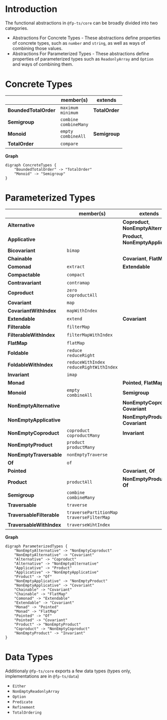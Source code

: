 # Introduction

The functional abstractions in `@fp-ts/core` can be broadly divided into two categories.

- Abstractions For Concrete Types - These abstractions define properties of concrete types, such as `number` and `string`, as well as ways of combining those values.
- Abstractions For Parameterized Types - These abstractions define properties of parameterized types such as `ReadonlyArray` and `Option` and ways of combining them.

# Concrete Types

|                       | member(s)                  | extends        |
| --------------------- | -------------------------- | -------------- |
| **BoundedTotalOrder** | `maximum`<br>`minimum`     | **TotalOrder** |
| **Semigroup**         | `combine`<br>`combineMany` |                |
| **Monoid**            | `empty`<br>`combineAll`    | **Semigroup**  |
| **TotalOrder**        | `compare`                  |                |

**Graph**

```
digraph ConcreteTypes {
    "BoundedTotalOrder" -> "TotalOrder"
    "Monoid" -> "Semigroup"
}
```

# Parameterized Types

|                           | member(s)                                     | extends                                |
| ------------------------- | --------------------------------------------- | -------------------------------------- |
| **Alternative**           |                                               | **Coproduct**, **NonEmptyAlternative** |
| **Applicative**           |                                               | **Product**, **NonEmptyApplicative**   |
| **Bicovariant**           | `bimap`                                       |                                        |
| **Chainable**             |                                               | **Covariant**, **FlatMap**             |
| **Comonad**               | `extract`                                     | **Extendable**                         |
| **Compactable**           | `compact`                                     |                                        |
| **Contravariant**         | `contramap`                                   |                                        |
| **Coproduct**             | `zero`<br>`coproductAll`                      |                                        |
| **Covariant**             | `map`                                         |                                        |
| **CovariantWithIndex**    | `mapWithIndex`                                |                                        |
| **Extendable**            | `extend`                                      | **Covariant**                          |
| **Filterable**            | `filterMap`                                   |                                        |
| **FilterableWithIndex**   | `filterMapWithIndex`                          |                                        |
| **FlatMap**               | `flatMap`                                     |                                        |
| **Foldable**              | `reduce`<br>`reduceRight`                     |                                        |
| **FoldableWithIndex**     | `reduceWithIndex`<br>`reduceRightWithIndex`   |                                        |
| **Invariant**             | `imap`                                        |                                        |
| **Monad**                 |                                               | **Pointed**, **FlatMap**               |
| **Monoid**                | `empty`<br>`combineAll`                       | **Semigroup**                          |
| **NonEmptyAlternative**   |                                               | **NonEmptyCoproduct**, **Covariant**   |
| **NonEmptyApplicative**   |                                               | **NonEmptyProduct**, **Covariant**     |
| **NonEmptyCoproduct**     | `coproduct`<br>`coproductMany`                | **Invariant**                          |
| **NonEmptyProduct**       | `product`<br>`productMany`                    |                                        |
| **NonEmptyTraversable**   | `nonEmptyTraverse`                            |                                        |
| **Of**                    | `of`                                          |                                        |
| **Pointed**               |                                               | **Covariant**, **Of**                  |
| **Product**               | `productAll`                                  | **NonEmptyProduct**, **Of**            |
| **Semigroup**             | `combine`<br>`combineMany`                    |                                        |
| **Traversable**           | `traverse`                                    |                                        |
| **TraversableFilterable** | `traversePartitionMap`<br>`traverseFilterMap` |                                        |
| **TraversableWithIndex**  | `traverseWihtIndex`                           |                                        |

**Graph**

```
digraph ParameterizedTypes {
    "NonEmptyAlternative" -> "NonEmptyCoproduct"
    "NonEmptyAlternative" -> "Covariant"
    "Alternative" -> "Coproduct"
    "Alternative" -> "NonEmptyAlternative"
    "Applicative" -> "Product"
    "Applicative" -> "NonEmptyApplicative"
    "Product" -> "Of"
    "NonEmptyApplicative" -> "NonEmptyProduct"
    "NonEmptyApplicative" -> "Covariant"
    "Chainable" -> "Covariant"
    "Chainable" -> "FlatMap"
    "Comonad" -> "Extendable"
    "Extendable" -> "Covariant"
    "Monad" -> "Pointed"
    "Monad" -> "FlatMap"
    "Pointed" -> "Of"
    "Pointed" -> "Covariant"
    "Product" -> "NonEmptyProduct"
    "Coproduct" -> "NonEmptyCoproduct"
    "NonEmptyProduct" -> "Invariant"
}
```

# Data Types

Additionaly `@fp-ts/core` exports a few data types (types only, implementations are in `@fp-ts/data`)

- `Either`
- `NonEmptyReadonlyArray`
- `Option`
- `Predicate`
- `Refinement`
- `TotalOrdering`
